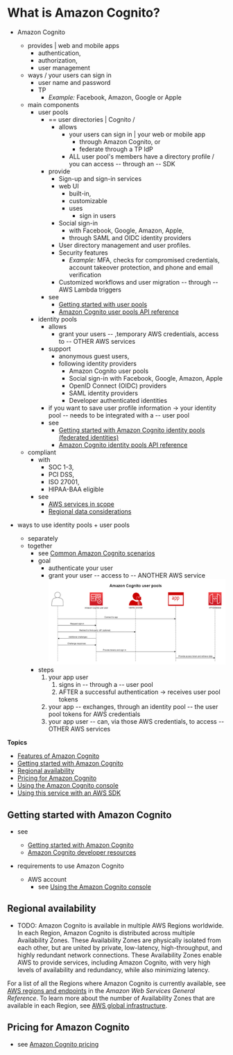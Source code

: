 # What is Amazon Cognito?<a name="what-is-amazon-cognito"></a>

* Amazon Cognito
  * provides | web and mobile apps
    * authentication, 
    * authorization,
    * user management
  * ways / your users can sign in
    * user name and password
    * TP
      * _Example:_ Facebook, Amazon, Google or Apple
  * main components
    * user pools
      * == user directories | Cognito / 
        * allows
          * your users can sign in | your web or mobile app
            * through Amazon Cognito, or 
            * federate through a TP IdP
          * ALL user pool's members have a directory profile / you can access -- through an -- SDK
      * provide
        + Sign\-up and sign\-in services
        + web UI
          + built\-in,
          + customizable
          + uses
            + sign in users
        + Social sign\-in 
          + with Facebook, Google, Amazon, Apple,
          + through SAML and OIDC identity providers
        + User directory management and user profiles\.
        + Security features 
          + _Example:_ MFA, checks for compromised credentials, account takeover protection, and phone and email verification
        + Customized workflows and user migration -- through -- AWS Lambda triggers
      * see 
        * [Getting started with user pools](getting-started-with-cognito-user-pools.md)
        * [Amazon Cognito user pools API reference](https://docs.aws.amazon.com/cognito-user-identity-pools/latest/APIReference/)
    * identity pools
      * allows
        * grant your users -- ,temporary AWS credentials, access to -- OTHER AWS services   
      * support
        * anonymous guest users,
        * following identity providers
          + Amazon Cognito user pools
          + Social sign-in with Facebook, Google, Amazon, Apple
          + OpenID Connect \(OIDC\) providers
          + SAML identity providers
          + Developer authenticated identities
      * if you want to save user profile information -> your identity pool -- needs to be integrated with a -- user pool
      * see
        * [Getting started with Amazon Cognito identity pools \(federated identities\)](getting-started-with-identity-pools.md) 
        * [Amazon Cognito identity pools API reference](https://docs.aws.amazon.com/cognitoidentity/latest/APIReference/)
  * compliant
    * with
      * SOC 1\-3,
      * PCI DSS,
      * ISO 27001,
      * HIPAA\-BAA eligible
    * see
      * [AWS services in scope](http://aws.amazon.com/compliance/services-in-scope/)
      * [Regional data considerations](security-cognito-regional-data-considerations.md)

* ways to use identity pools + user pools
  * separately
  * together
    * see [Common Amazon Cognito scenarios](cognito-scenarios.md) 
    * goal
      * authenticate your user
      * grant your user -- access to -- ANOTHER AWS service
      ![together](../assets/user-pools-overview.png)
    * steps 
      1. your app user
         1. signs in -- through a -- user pool
         2. AFTER a successful authentication -> receives user pool tokens
      2. your app -- exchanges, through an identity pool -- the user pool tokens for AWS credentials 
      3. your app user -- can, via those AWS credentials, to access -- OTHER AWS services

**Topics**
+ [Features of Amazon Cognito](#feature-overview)
+ [Getting started with Amazon Cognito](#getting-started-overview)
+ [Regional availability](#getting-started-regional-availability)
+ [Pricing for Amazon Cognito](#pricing-for-amazon-cognito)
+ [Using the Amazon Cognito console](cognito-console.md)
+ [Using this service with an AWS SDK](sdk-general-information-section.md)

## Getting started with Amazon Cognito<a name="getting-started-overview"></a>

* see 
  * [Getting started with Amazon Cognito](cognito-getting-started.md)
  * [Amazon Cognito developer resources](https://aws.amazon.com/cognito/dev-resources/)

* requirements to use Amazon Cognito
  * AWS account
    * see [Using the Amazon Cognito console](cognito-console.md)

## Regional availability<a name="getting-started-regional-availability"></a>

* TODO:
Amazon Cognito is available in multiple AWS Regions worldwide\. In each Region, Amazon Cognito is distributed across multiple Availability Zones\. These Availability Zones are physically isolated from each other, but are united by private, low\-latency, high\-throughput, and highly redundant network connections\. These Availability Zones enable AWS to provide services, including Amazon Cognito, with very high levels of availability and redundancy, while also minimizing latency\.

For a list of all the Regions where Amazon Cognito is currently available, see [AWS regions and endpoints](https://docs.aws.amazon.com/general/latest/gr/rande.html##cognito_identity_region) in the *Amazon Web Services General Reference*\. To learn more about the number of Availability Zones that are available in each Region, see [AWS global infrastructure](https://aws.amazon.com/about-aws/global-infrastructure/)\.

## Pricing for Amazon Cognito<a name="pricing-for-amazon-cognito"></a>

* see [Amazon Cognito pricing](https://aws.amazon.com/cognito/pricing/)